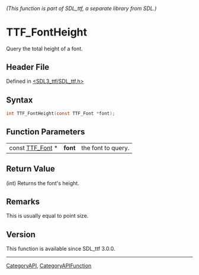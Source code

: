 ###### (This function is part of SDL_ttf, a separate library from SDL.)
# TTF_FontHeight

Query the total height of a font.

## Header File

Defined in [<SDL3_ttf/SDL_ttf.h>](https://github.com/libsdl-org/SDL_ttf/blob/main/include/SDL3_ttf/SDL_ttf.h)

## Syntax

```c
int TTF_FontHeight(const TTF_Font *font);
```

## Function Parameters

|                              |          |                    |
| ---------------------------- | -------- | ------------------ |
| const [TTF_Font](TTF_Font) * | **font** | the font to query. |

## Return Value

(int) Returns the font's height.

## Remarks

This is usually equal to point size.

## Version

This function is available since SDL_ttf 3.0.0.

----
[CategoryAPI](CategoryAPI), [CategoryAPIFunction](CategoryAPIFunction)

